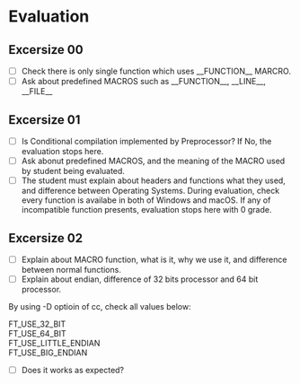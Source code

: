 # Evaluation

## Excersize 00

- [ ] Check there is only single function which uses \_\_FUNCTION__ MARCRO.
- [ ] Ask about predefined MACROS such as \_\_FUNCTION__, \_\_LINE__, \_\_FILE__

## Excersize 01

- [ ] Is Conditional compilation implemented by Preprocessor? If No, the evaluation stops here.
- [ ] Ask abonut predefined MACROS, and the meaning of the MACRO used by student being evaluated.
- [ ] The student must explain about headers and functions what they used, and difference between Operating Systems. During evaluation, check every function is availabe in both of Windows and macOS. If any of incompatible function presents, evaluation stops here with 0 grade.

## Excersize 02

- [ ] Explain about MACRO function, what is it, why we use it, and difference between normal functions.
- [ ] Explain about endian, difference of 32 bits processor and 64 bit processor.

By using -D optioin of cc, check all values below:

FT_USE_32_BIT<br/>
FT_USE_64_BIT<br/>
FT_USE_LITTLE_ENDIAN<br/>
FT_USE_BIG_ENDIAN<br/>

- [ ] Does it works as expected?